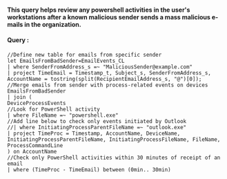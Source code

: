#### This query helps review any powershell activities in the user's workstations after a known malicious sender sends a mass malicious e-mails in the organization.

#### Query :
```KQL
//Define new table for emails from specific sender
let EmailsFromBadSender=EmailEvents_CL
| where SenderFromAddress_s =~ "MaliciousSender@example.com"
| project TimeEmail = Timestamp_t, Subject_s, SenderFromAddress_s, AccountName = tostring(split(RecipientEmailAddress_s, "@")[0]);
//Merge emails from sender with process-related events on devices
EmailsFromBadSender
| join (
DeviceProcessEvents
//Look for PowerShell activity
| where FileName =~ "powershell.exe"
//Add line below to check only events initiated by Outlook
//| where InitiatingProcessParentFileName =~ "outlook.exe"
| project TimeProc = Timestamp, AccountName, DeviceName, InitiatingProcessParentFileName, InitiatingProcessFileName, FileName, ProcessCommandLine
) on AccountName
//Check only PowerShell activities within 30 minutes of receipt of an email
| where (TimeProc - TimeEmail) between (0min.. 30min)
```
